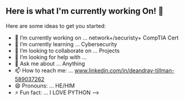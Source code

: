 ## Here is what I'm currently working On! 👋



Here are some ideas to get you started:

- 🔭 I’m currently working on ... network+/securisty+ CompTIA Cert
- 🌱 I’m currently learning ... Cybersecurity
- 👯 I’m looking to collaborate on ... Projects
- 🤔 I’m looking for help with ... 
- 💬 Ask me about ... Anything
- 📫 How to reach me: ... www.linkedin.com/in/deandray-tillman-589037262
- 😄 Pronouns: ... HE/HIM
- ⚡ Fun fact: ... I LOVE PYTHON
-->
